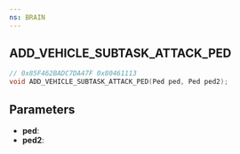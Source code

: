 ```yaml
---
ns: BRAIN
---
```

## ADD_VEHICLE_SUBTASK_ATTACK_PED

```c
// 0x85F462BADC7DA47F 0x80461113
void ADD_VEHICLE_SUBTASK_ATTACK_PED(Ped ped, Ped ped2);
```


## Parameters
* **ped**: 
* **ped2**: 

